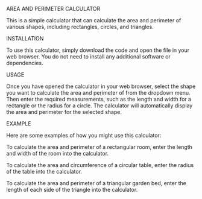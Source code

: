 AREA AND PERIMETER CALCULATOR

This is a simple calculator that can calculate the area and perimeter of various shapes, including rectangles, circles, and triangles.

INSTALLATION

To use this calculator, simply download the code and open the file in your web browser. You do not need to install any additional software or dependencies.

USAGE

Once you have opened the calculator in your web browser, select the shape you want to calculate the area and perimeter of from the dropdown menu. Then enter the required measurements, such as the length and width for a rectangle or the radius for a circle. The calculator will automatically display the area and perimeter for the selected shape.

EXAMPLE 

Here are some examples of how you might use this calculator:

To calculate the area and perimeter of a rectangular room, enter the length and width of the room into the calculator.

To calculate the area and circumference of a circular table, enter the radius of the table into the calculator.

To calculate the area and perimeter of a triangular garden bed, enter the length of each side of the triangle into the calculator.

